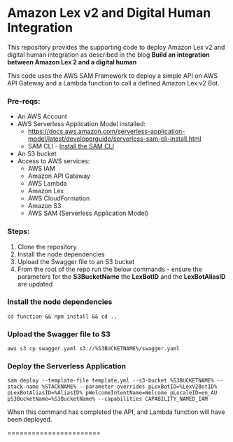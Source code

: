 # Amazon Lex v2 and Digital Human Integration

This repository provides the supporting code to deploy Amazon Lex v2 and digital human integration as described in the blog **Build an integration between Amazon Lex 2 and a digital human**

This code uses the AWS SAM Framework to deploy a simple API on AWS API Gateway and a Lambda function to call a defined Amazon Lex v2 Bot.

### Pre-reqs:

* An AWS Account
* AWS Serverless Application Model installed:
    - https://docs.aws.amazon.com/serverless-application-model/latest/developerguide/serverless-sam-cli-install.html
    - SAM CLI - [Install the SAM CLI](https://docs.aws.amazon.com/serverless-application-model/latest/developerguide/serverless-sam-cli-install.html)
* An S3 bucket
* Access to AWS services:
    * AWS IAM
    * Amazon API Gateway
    * AWS Lambda
    * Amazon Lex
    * AWS CloudFormation
    * Amazon S3
    * AWS SAM (Serverless Application Model)

### Steps:

1. Clone the repository
2. Install the node dependencies
3. Upload the Swagger file to an S3 bucket
3. From the root of the repo run the below commands - ensure the parameters for the **S3BucketName** the **LexBotID** and the **LexBotAliasID** are updated

### Install the node dependencies
```cd function && npm install && cd ..```

### Upload the Swagger file to S3
```aws s3 cp swagger.yaml s3://%S3BUCKETNAME%/swagger.yaml```

### Deploy the Serverless Application

```sam deploy --template-file template.yml --s3-bucket %S3BUCKETNAME% --stack-name %STACKNAME% --parameter-overrides pLexBotID=%LexV2BotID% pLexBotAliasID=%AliasID% pWelcomeIntentName=Welcome pLocaleID=en_AU pS3BucketName=%S3BucketName% --capabilities CAPABILITY_NAMED_IAM```

When this command has completed the API, and Lambda function will have been deployed.

=======================

